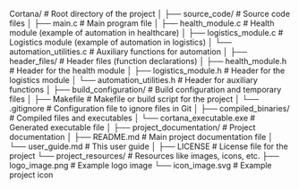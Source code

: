 Cortana/                               # Root directory of the project
│
├── source_code/                       # Source code files
│   ├── main.c                         # Main program file
│   ├── health_module.c                # Health module (example of automation in healthcare)
│   ├── logistics_module.c             # Logistics module (example of automation in logistics)
│   └── automation_utilities.c         # Auxiliary functions for automation
│
├── header_files/                      # Header files (function declarations)
│   ├── health_module.h                # Header for the health module
│   ├── logistics_module.h             # Header for the logistics module
│   └── automation_utilities.h         # Header for auxiliary functions
│
├── build_configuration/               # Build configuration and temporary files
│   ├── Makefile                       # Makefile or build script for the project
│   └── .gitignore                     # Configuration file to ignore files in Git
│
├── compiled_binaries/                 # Compiled files and executables
│   └── cortana_executable.exe         # Generated executable file
│
├── project_documentation/             # Project documentation
│   ├── README.md                      # Main project documentation file
│   └── user_guide.md                  # This user guide
│
├── LICENSE                            # License file for the project
└── project_resources/                 # Resources like images, icons, etc.
    ├── logo_image.png                 # Example logo image
    └── icon_image.svg                 # Example project icon
